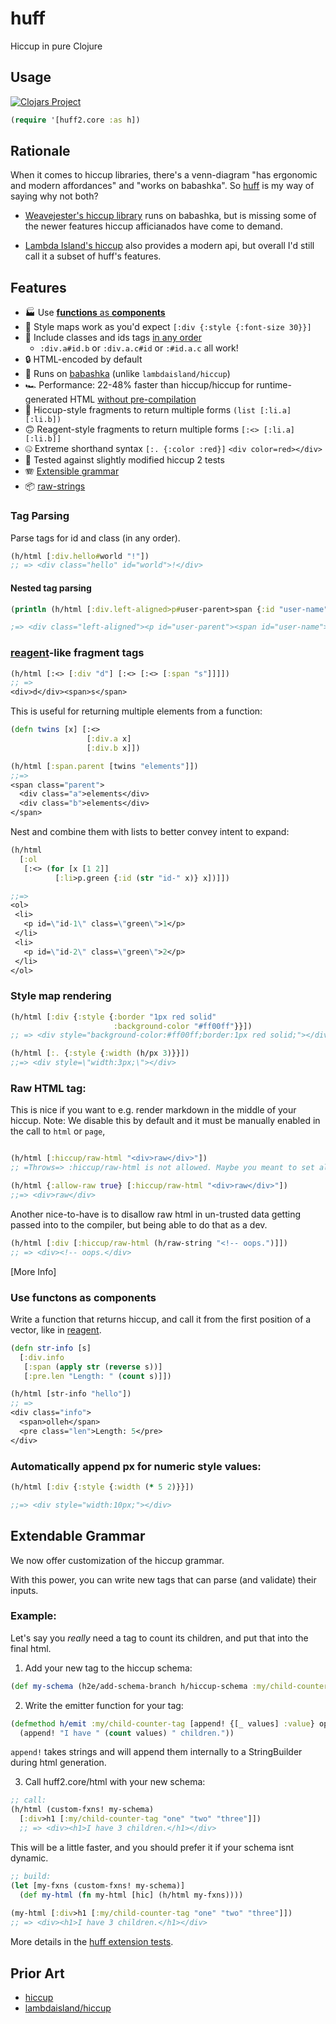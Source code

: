 # huff

Hiccup in pure Clojure

## Usage

[![Clojars Project](https://img.shields.io/clojars/v/io.github.escherize/huff.svg)](https://clojars.org/io.github.escherize/huff)

``` clojure
(require '[huff2.core :as h])
```

## Rationale

When it comes to hiccup libraries, there's a venn-diagram "has ergonomic and modern affordances" and "works on babashka". So [huff](https://github.com/escherize/huff) is my way of saying why not both?

- [Weavejester's hiccup library](https://github.com/weavejester/hiccup) runs on babashka, but is missing some of the newer features hiccup afficianados have come to demand.
 
- [Lambda Island's hiccup](https://github.com/lambdaisland/hiccup) also provides a modern api, but overall I'd still call it a subset of huff's features.
 
## Features

- 🏭 Use [**functions** as **components**](#use-functons-as-components) 
- 🎨 Style maps work as you'd expect `[:div {:style {:font-size 30}}]`
- 🔀 Include classes and ids tags [in any order](#tag-parsing)
  - `:div.a#id.b` or `:div.a.c#id` or `:#id.a.c` all work!
- 🔒️ HTML-encoded by default
- 👵 Runs on [babashka](https://github.com/babashka/babashka) (unlike `lambdaisland/hiccup`) 
- 🏎 Performance: 22-48% faster than hiccup/hiccup for runtime-generated HTML [without pre-compilation](https://github.com/escherize/huff/issues/8) 
- 🙂 Hiccup-style fragments to return multiple forms `(list [:li.a] [:li.b])` 
- 🙃 Reagent-style fragments to return multiple forms `[:<> [:li.a] [:li.b]]` 
- 🤐 Extreme shorthand syntax `[:. {:color :red}]` `<div color=red></div>` 
- 🦺 Tested against slightly modified hiccup 2 tests 
- 🪗 [Extensible grammar](#extendable-grammar)
- 📦 [raw-strings](https://github.com/escherize/huff/issues/5)

### Tag Parsing

Parse tags for id and class (in any order).

```clojure
(h/html [:div.hello#world "!"])
;; => <div class="hello" id="world">!</div>
```

#### Nested tag parsing

```clojure
(println (h/html [:div.left-aligned>p#user-parent>span {:id "user-name"} "Jason"]))

;=> <div class="left-aligned"><p id="user-parent"><span id="user-name">Jason</span></p></div>
```

### [reagent](https://github.com/reagent-project/reagent)-like fragment tags

```clojure
(h/html [:<> [:div "d"] [:<> [:<> [:span "s"]]]])
;; => 
<div>d</div><span>s</span>
```

This is useful for returning multiple elements from a function:

```clojure
(defn twins [x] [:<>
                 [:div.a x]
                 [:div.b x]])

(h/html [:span.parent [twins "elements"]])
;;=>
<span class="parent">
  <div class="a">elements</div>
  <div class="b">elements</div>
</span>

```

Nest and combine them with lists to better convey intent to expand:

``` clojure
(h/html
  [:ol
   [:<> (for [x [1 2]]
          [:li>p.green {:id (str "id-" x)} x])]])

;;=>
<ol>
 <li>
   <p id=\"id-1\" class=\"green\">1</p>
 </li>
 <li>
   <p id=\"id-2\" class=\"green\">2</p>
 </li>
</ol>

```

### Style map rendering

```clojure
(h/html [:div {:style {:border "1px red solid"
                       :background-color "#ff00ff"}}])
;; => <div style="background-color:#ff00ff;border:1px red solid;"></div>

(h/html [:. {:style {:width (h/px 3)}}])
;;=> <div style=\"width:3px;\"></div>
```

### Raw HTML tag:

This is nice if you want to e.g. render markdown in the middle of your hiccup. Note: We disable this by default and it must be manually enabled in the call to `html` or `page`,

``` clojure

(h/html [:hiccup/raw-html "<div>raw</div>"])
;; =Throws=> :hiccup/raw-html is not allowed. Maybe you meant to set allow-raw to true?

(h/html {:allow-raw true} [:hiccup/raw-html "<div>raw</div>"])
;;=> <div>raw</div>
```

Another nice-to-have is to disallow raw html in un-trusted data getting passed into to the compiler, but being able to do that as a dev.

``` clojure
(h/html [:div [:hiccup/raw-html (h/raw-string "<!-- oops.")]])
;; => <div><!-- oops.</div>
```

[More Info]

### Use functons as components

Write a function that returns hiccup, and call it from the first position of a vector, like in [reagent](https://cljdoc.org/d/reagent/reagent/1.2.0/doc/tutorials/using-square-brackets-instead-of-parentheses-#using-greet-via--1).

```clojure
(defn str-info [s]
  [:div.info
   [:span (apply str (reverse s))]
   [:pre.len "Length: " (count s)]])

(h/html [str-info "hello"])
;; => 
<div class="info">
  <span>olleh</span>
  <pre class="len">Length: 5</pre>
</div>
```

### Automatically append px for numeric style values:

``` clojure
(h/html [:div {:style {:width (* 5 2)}}])

;;=> <div style="width:10px;"></div>
```

## Extendable Grammar

We now offer customization of the hiccup grammar.

With this power, you can write new tags that can parse (and validate) their inputs.

### Example:

Let's say you _really_ need a tag to count its children, and put that into the final html.

1. Add your new tag to the hiccup schema:
``` clojure
(def my-schema (h2e/add-schema-branch h/hiccup-schema :my/child-counter-tag))
```

2. Write the emitter function for your tag:
``` clojure
(defmethod h/emit :my/child-counter-tag [append! {[_ values] :value} opts]
  (append! "I have " (count values) " children."))
```

`append!` takes strings and will append them internally to a StringBuilder during html generation.

3. Call huff2.core/html with your new schema:

``` clojure
;; call:
(h/html (custom-fxns! my-schema)
  [:div>h1 [:my/child-counter-tag "one" "two" "three"]])
  ;; => <div><h1>I have 3 children.</h1></div>
```

This will be a little faster, and you should prefer it if your schema isnt dynamic.

``` clojure
;; build:
(let [my-fxns (custom-fxns! my-schema)]
  (def my-html (fn my-html [hic] (h/html my-fxns))))
  
(my-html [:div>h1 [:my/child-counter-tag "one" "two" "three"]])
;; => <div><h1>I have 3 children.</h1></div>
```

More details in the [huff extension tests](./test/huff/extension_test.clj).

## Prior Art

- [hiccup](https://github.com/weavejester/hiccup)
- [lambdaisland/hiccup](https://github.com/lambdaisland/hiccup)
